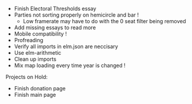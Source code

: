 -   Finish Electoral Thresholds essay
-   Parties not sorting properly on hemicircle and bar !
    -   Low framerate may have to do with the 0 seat filter being removed
-   Add missing essays to read more
-   Mobile compatibility !
-   Profreading
-   Verify all imports in elm.json are neccisary
-   Use elm-arithmetic
-   Clean up imports
-   Mix map loading every time year is changed !

Projects on Hold:

-   Finish donation page
-   Finish main page